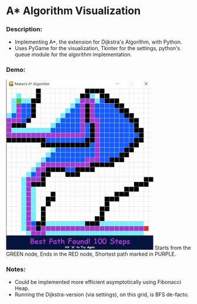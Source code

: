 # A* Algorithm Visualization

### Description:
- Implementing A*, the extension for Dijkstra's Algorithm, with Python.
- Uses PyGame for the visualization, Tkinter for the settings, python's queue module for the algorithm implementation. 

### Demo:
<img src="https://github.com/matanbt/A-Star-Algorithm-Visualization/blob/master/img/demo.png" width=400>
Starts from the GREEN node, 
 Ends in the RED node, 
 Shortest path marked in PURPLE.

### Notes:
- Could be implemented more efficient asymptotically using Fibonacci Heap.
- Running the Dijkstra-version (via settings), on this grid, is BFS de-facto.  

